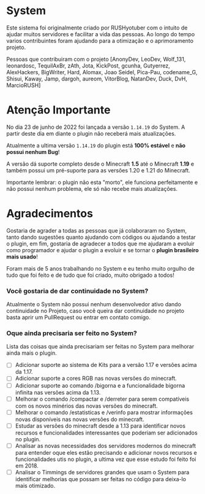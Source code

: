 # System

Este sistema foi originalmente criado por RUSHyotuber com o intuito de ajudar muitos servidores e facilitar a vida das pessoas. Ao longo do tempo varios contribuintes foram ajudando para a otimização e o aprimoramento projeto.

Pessoas que contribuiram com o projeto [AnonyDev, LeoDev, Wolf_131, leonardosc, TequilAxBr, zAth, Jota, KickPost, gcunha, Gutyerrez, AlexHackers, BigWriter, Hard, Alomax, Joao Seidel, Pica-Pau, codename_G, Shisui, Kaway, Jamp, dargoh, aureom, VitorBlog, NatanDev, Duck, DvH, MarcioRUSH]

# Atenção Importante
No dia 23 de junho de 2022 foi lançada a versão `1.14.19` do System. A partir deste dia em diante o plugin não receberá mais atualizações.
 
Atualmente a ultima versão `1.14.19` do plugin está **100% estável** e **não possui nenhum Bug**! 
 
A versão dá suporte completo desde o Minecraft **1.5** até o Minecraft **1.19** e também possui um pré-suporte para as versões 1.20 e 1.21 do Minecraft.

Importante lembrar: o plugin não esta "morto", ele funciona perfeitamente e não possui nenhum problema, ele só não recebe mais atualizações.

# Agradecimentos
Gostaria de agrader a todas as pessoas que já colaboraram no System, tanto dando sugestões quanto ajudando com códigos ou ajudando a testar o plugin, em fim, gostaria de agradecer a todos que me ajudaram a evoluir como programador e ajudar o plugin a evoluir e se tornar o **plugin brasileiro mais usado**!

Foram mais de 5 anos trabalhando no System e eu tenho muito orgulho de tudo que foi feito e de tudo que foi criado, muito obrigado a todos!

### Você gostaria de dar continuidade no System?
Atualmente o System não possui nenhum desenvolvedor ativo dando continuidade no Projeto, caso você queira dar continuidade no projeto basta aprir um PullRequest ou entrar em contato comigo.

### Oque ainda precisaria ser feito no System?
Lista das coisas que ainda precisariam ser feitas no System para melhorar ainda mais o plugin.
- [ ] Adicionar suporte ao sistema de Kits para a versão 1.17 e versões acima da 1.17.
- [ ] Adicionar suporte a cores RGB nas novas versões do minecraft.
- [ ] Adicionar suporte ao comando /bigorna e a funcionalidade bigorna infinita nas versões acima da 1.13.
- [ ] Melhorar o comando /compactar e /derreter para serem compatíveis com os novos minérios das novas versões do minecraft.
- [ ] Melhorar o comando /estatisticas e /verinfo para mostrar informações novas disponíveis nas novas versões do minecraft.
- [ ] Estudar as versões do minecraft desde a 1.13 para identificar novos recursos e funcionalidades interessantes que poderiam ser adicionados no plugin.
- [ ] Analisar as novas necessidades dos servidores modernos do minecraft para entender oque eles estão precisando e adicionar novos recursos e funcionalidades utis no plugin, a ultima vez que esse estudo foi feito foi em 2018.
- [ ] Analisar o Timmings de servidores grandes que usam o System para identificar melhorias que possam ser feitas no código para deixa-lo mais otimizado.
